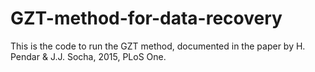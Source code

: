 # GZT-method-for-data-recovery
This is the code to run the GZT method, documented in the paper by H. Pendar &amp; J.J. Socha, 2015, PLoS One.
